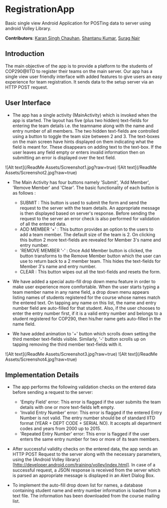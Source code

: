 # RegistrationApp

Basic single view Android Application for POSTing data to server using android Volley Library.

**Contributors**: [Karan Singh Chauhan](https://github.com/KSC2910), [Shantanu Kumar](https://github.com/SourKream), [Surag Nair](https://github.com/suragnair)

## Introduction

The main objective of the app is to provide a platform to the students of COP290@IITD to register their teams on the main server. Our app has a single view user friendly interface with added features to give users an easy experience for team registration. It sends data to the setup server via an HTTP POST request.

## User Interface

- The app has a single activity (MainActivity) which is invoked when the app is started. The layout has five (plus two hidden) text-fields for entering the team details i.e. the teamname along with the name and entry number of all members. The two hidden text-fields are controlled using a button to toggle the team size between 2 and 3. The text-boxes on the main screen have hints displayed on them indicating what the field is meant for. These disappears on adding text to the text-box. If the user leaves any field empty or enters invalid information then on submitting an error is displayed over the text field.

![Alt text](/ReadMe Assets/Screenshot1.jpg?raw=true)
![Alt text](/ReadMe Assets/Screenshot2.jpg?raw=true)

- The Main Activity has four buttons namely 'Submit', 'Add Member', 'Remove Member' and 'Clear'. The basic functionality of each button is as follows :

  * SUBMIT : This button is used to submit the form and send the request to the server with the team details. An appropriate message is then displayed based on server's response. Before sending the request to the server an error check is also performed for validation of all the entered data.
  * ADD MEMBER '+' : This button provides an option to the users to add a team member. The default size of the team is 2. On clicking this button 2 more text-fields are revealed for Member 3's name and entry number.
  * 'REMOVE MEMBER '-' : Once Add Member button is clicked, the button transforms to the Remove Member button which the user can use to return back to a 2 member team. This hides the text-fields for Member 3's name and entry number.
  * CLEAR : This button wipes out all the text-fields and resets the form.

- We have added a special auto-fill drop down menu feature in order to make user experience more comfortable. When the user starts typing a team member name in any name field, a drop down menu appears listing names of students registered for the course whose names match the entered text. On tapping any name on this list, the name and entry number field are  auto-filled for that student. Also, if the user chooses to enter the entry number first, if it is a valid entry number and belongs to a student registered for COP290, then his/her name gets auto-filled in the name field.

- We have added animation to '+' button which scrolls down setting the third member text-fields visible. Similarly, '-' button scrolls up on tapping removing the third member text-fields with it.

![Alt text](/ReadMe Assets/Screenshot3.jpg?raw=true)
![Alt text](/ReadMe Assets/Screenshot4.jpg?raw=true)

## Implementation Details

- The app performs the following validation checks on the entered data before sending a request to the server:
  * 'Empty Field' error: This error is flagged if the user submits the team details with one or more text-fields left empty.
  *  'Invalid Entry Number' error: This error is flagged if the entered Entry Number is not valid. The entry number should be of standard IITD format (YEAR + DEPT CODE + SERIAL NO). It accepts all department codes and years from 2000 up to 2015.
  * 'Repeated Entry Number' error:  This error is flagged if the user enters the same entry number for two or more of its team members.

- After successful validity checks on the entered data, the app sends an HTTP POST Request to the server along with the necessary parameters, using the (Android Volley library)[http://developer.android.com/training/volley/index.html]. In case of a successful request, a JSON response is received from the server which is parsed an appropriate message is displayed in an Alert Dialog Box.

- To implement the auto-fill drop down list for names, a database containing student name and entry number information is loaded from a text file. The information has been downloaded from the course mailing list. 
